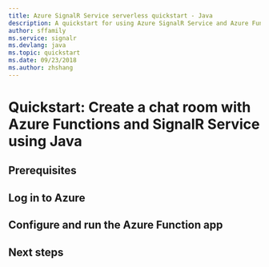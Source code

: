 ```yaml
---
title: Azure SignalR Service serverless quickstart - Java
description: A quickstart for using Azure SignalR Service and Azure Functions to create a chat room.
author: sffamily
ms.service: signalr
ms.devlang: java
ms.topic: quickstart
ms.date: 09/23/2018
ms.author: zhshang
---
```

# Quickstart: Create a chat room with Azure Functions and SignalR Service using Java


## Prerequisites


## Log in to Azure


## Configure and run the Azure Function app


## Next steps
